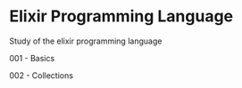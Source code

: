 # Elixir Programming Language

Study of the elixir programming language

001 \- Basics

002 \- Collections
